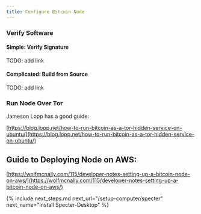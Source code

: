 ```yaml
---
title: Configure Bitcoin Node
---
```


### Verify Software

#### Simple: Verify Signature
TODO: add link

#### Complicated: Build from Source
TODO: add link

### Run Node Over Tor
Jameson Lopp has a good guide:

[https://blog.lopp.net/how-to-run-bitcoin-as-a-tor-hidden-service-on-ubuntu/](https://blog.lopp.net/how-to-run-bitcoin-as-a-tor-hidden-service-on-ubuntu/)

## Guide to Deploying Node on AWS:
[https://wolfmcnally.com/115/developer-notes-setting-up-a-bitcoin-node-on-aws/](https://wolfmcnally.com/115/developer-notes-setting-up-a-bitcoin-node-on-aws/)


{% include next_steps.md next_url="/setup-computer/specter" next_name="Install Specter-Desktop" %}
